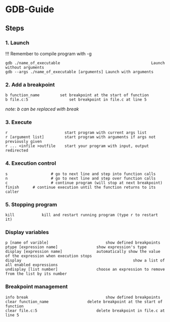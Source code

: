 # GDB-Guide

## Steps

### 1.  Launch
!!! Remember to compile program with -g
```
gdb ./name_of_executable										Launch without arguments
gdb --args ./name_of_executable [arguments]	Launch with arguments
```
### 2.  Add a breakpoint
```
b function_name			set breakpoint at the start of function
b file.c:5					set breakpoint in file.c at line 5
```
*note: b can be replaced with break*

### 3.  Execute
```
r                         start program with current args list
r [argument list]         start program with arguments if args not previously given
r ... <infile >outfile    start your program with input, output redirected
```
### 4.	Execution control
```
s					# go to next line and step into function calls
n					# go to next line and step over function calls
c					# continue program (will stop at next breakpoint)
finish		# continue execution until the function returns to its caller
```
### 5.  Stopping program
```
kill			kill and restart running program (type r to restart it)
```

### Display variables
```
p [name of varible]							show defined breakpoints
ptype [expression name]					show expression's type
display [expression name]				automatically show the value of the expression when execution stops
display													show a list of all enabled expressions
undisplay [list number]					choose an expression to remove from the list by its number
```

### Breakpoint management
```
info break									show defined breakpoints
clear function_name					delete breakpoint at the start of function
clear file.c:5							delete breakpoint in file.c at line 5
```
